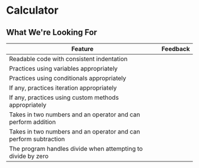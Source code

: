 # Calculator
## What We're Looking For

<!-- The project comprehension questions don't need to have any specific answers; they're mostly reflective -->

Feature 	| Feedback
---	      | ---
Readable code with consistent indentation | 
Practices using variables appropriately | 
Practices using conditionals appropriately | 
If any, practices iteration appropriately | 
If any, practices using custom methods appropriately | 
Takes in two numbers and an operator and can perform addition | 
Takes in two numbers and an operator and can perform subtraction | 
The program handles divide when attempting to divide by zero |

